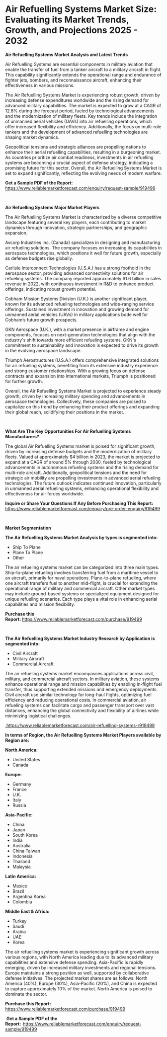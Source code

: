 <p><h1>Air Refuelling Systems Market Size: Evaluating its Market Trends, Growth, and Projections 2025 - 2032</h1></p><p><strong>Air Refuelling Systems Market Analysis and Latest Trends</strong></p>
<p><p>Air Refuelling Systems are essential components in military aviation that enable the transfer of fuel from a tanker aircraft to a military aircraft in flight. This capability significantly extends the operational range and endurance of fighter jets, bombers, and reconnaissance aircraft, enhancing their effectiveness in various missions. </p><p>The Air Refuelling Systems Market is experiencing robust growth, driven by increasing defense expenditures worldwide and the rising demand for advanced military capabilities. The market is expected to grow at a CAGR of 12.8% during the forecast period, fueled by technological advancements and the modernization of military fleets. Key trends include the integration of unmanned aerial vehicles (UAVs) into air refuelling operations, which offer increased flexibility and efficiency. Additionally, the focus on multi-role tankers and the development of advanced refuelling technologies are shaping market dynamics.</p><p>Geopolitical tensions and strategic alliances are propelling nations to enhance their aerial refuelling capabilities, resulting in a burgeoning market. As countries prioritize air combat readiness, investments in air refuelling systems are becoming a crucial aspect of defense strategy, indicating a promising future for this sector. Overall, the Air Refuelling Systems Market is set to expand significantly, reflecting the evolving needs of modern warfare.</p></p>
<p><strong>Get a Sample PDF of the Report:&nbsp;</strong> <a href="https://www.reliablemarketforecast.com/enquiry/request-sample/919499?utm_campaign=2334&utm_medium=2&utm_source=Github&utm_content=ia&utm_term=18042025&utm_id=air-refuelling-systems">https://www.reliablemarketforecast.com/enquiry/request-sample/919499</a></p>
<p>&nbsp;</p>
<p><strong>Air Refuelling Systems Major Market Players</strong></p>
<p><p>The Air Refuelling Systems Market is characterized by a diverse competitive landscape featuring several key players, each contributing to market dynamics through innovation, strategic partnerships, and geographic expansion.</p><p>Avcorp Industries Inc. (Canada) specializes in designing and manufacturing air refueling solutions. The company focuses on increasing its capabilities in aerospace technologies, which positions it well for future growth, especially as defense budgets rise globally.</p><p>Carlisle Interconnect Technologies (U.S.A.) has a strong foothold in the aerospace sector, providing advanced connectivity solutions for air refueling systems. The company reported approximately $1.6 billion in sales revenue in 2022, with continuous investment in R&D to enhance product offerings, indicating robust growth potential.</p><p>Cobham Mission Systems Division (U.K.) is another significant player, known for its advanced refueling technologies and wide-ranging service offerings. Sustained investment in innovation and growing demand for unmanned aerial vehicles (UAVs) in military applications bode well for Cobham’s future growth prospects.</p><p>GKN Aerospace (U.K.), with a market presence in airframe and engine components, focuses on next-generation technologies that align with the industry's shift towards more efficient refueling systems. GKN's commitment to sustainability and innovation is expected to drive its growth in the evolving aerospace landscape.</p><p>Triumph Aerostructures (U.S.A.) offers comprehensive integrated solutions for air refueling systems, benefiting from its extensive industry experience and strong customer relationships. With a growing focus on defense contracts and expansion into international markets, Triumph is positioned for further growth.</p><p>Overall, the Air Refuelling Systems Market is projected to experience steady growth, driven by increasing military spending and advancements in aerospace technologies. Collectively, these companies are poised to capitalize on this trend by enhancing their product offerings and expanding their global reach, solidifying their positions in the market.</p></p>
<p>&nbsp;</p>
<p><strong>What Are The Key Opportunities For Air Refuelling Systems Manufacturers?</strong></p>
<p><p>The global Air Refuelling Systems market is poised for significant growth, driven by increasing defense budgets and the modernization of military fleets. Valued at approximately $4 billion in 2023, the market is projected to expand at a CAGR of around 5% through 2030, fueled by technological advancements in autonomous refueling systems and the rising demand for multi-role aircraft. Additionally, geopolitical tensions and the need for strategic air mobility are propelling investments in advanced aerial refueling technologies. The future outlook indicates continued innovation, particularly in unmanned aerial refueling systems, enhancing operational flexibility and effectiveness for air forces worldwide.</p></p>
<p><strong>Inquire or Share Your Questions If Any Before Purchasing This Report:</strong> <a href="https://www.reliablemarketforecast.com/enquiry/pre-order-enquiry/919499?utm_campaign=2334&utm_medium=2&utm_source=Github&utm_content=ia&utm_term=18042025&utm_id=air-refuelling-systems">https://www.reliablemarketforecast.com/enquiry/pre-order-enquiry/919499</a></p>
<p>&nbsp;</p>
<p><strong>Market Segmentation</strong></p>
<p><strong>The Air Refuelling Systems Market Analysis by types is segmented into:</strong></p>
<p><ul><li>Ship To Plane</li><li>Plane To Plane</li><li>Other</li></ul></p>
<p><p>The air refueling systems market can be categorized into three main types. Ship-to-plane refueling involves transferring fuel from a maritime vessel to an aircraft, primarily for naval operations. Plane-to-plane refueling, where one aircraft transfers fuel to another mid-flight, is crucial for extending the operational range of military and commercial aircraft. Other market types may include ground-based systems or specialized equipment designed for unique refueling scenarios. Each type plays a vital role in enhancing aerial capabilities and mission flexibility.</p></p>
<p><strong>Purchase this Report:&nbsp;</strong><a href="https://www.reliablemarketforecast.com/purchase/919499?utm_campaign=2334&utm_medium=2&utm_source=Github&utm_content=ia&utm_term=18042025&utm_id=air-refuelling-systems">https://www.reliablemarketforecast.com/purchase/919499</a></p>
<p>&nbsp;</p>
<p><strong>The Air Refuelling Systems Market Industry Research by Application is segmented into:</strong></p>
<p><ul><li>Civil Aircraft</li><li>Military Aircraft</li><li>Commercial Aircraft</li></ul></p>
<p><p>The air refueling systems market encompasses applications across civil, military, and commercial aircraft sectors. In military aviation, these systems enhance operational range and mission capabilities by enabling in-flight fuel transfer, thus supporting extended missions and emergency deployments. Civil aircraft use similar technology for long-haul flights, optimizing fuel efficiency and reducing operational costs. In commercial aviation, air refueling systems can facilitate cargo and passenger transport over vast distances, enhancing the global connectivity and flexibility of airlines while minimizing logistical challenges.</p></p>
<p><a href="https://www.reliablemarketforecast.com/air-refuelling-systems-r919499?utm_campaign=2334&utm_medium=2&utm_source=Github&utm_content=ia&utm_term=18042025&utm_id=air-refuelling-systems">&nbsp;https://www.reliablemarketforecast.com/air-refuelling-systems-r919499</a></p>
<p><strong>In terms of Region, the Air Refuelling Systems Market Players available by Region are:</strong></p>
<p>
    <p> <strong> North America: </strong>
        <ul>
            <li>United States</li>
            <li>Canada</li>
        </ul>
        </p> 
    <p> <strong> Europe: </strong>
        <ul>
            <li>Germany</li>
            <li>France</li>
            <li>U.K.</li>
            <li>Italy</li>
            <li>Russia</li>
        </ul>
        </p> 
    <p> <strong> Asia-Pacific: </strong>
        <ul>
            <li>China</li>
            <li>Japan</li>
            <li>South Korea</li>
            <li>India</li>
            <li>Australia</li>
            <li>China Taiwan</li>
            <li>Indonesia</li>
            <li>Thailand</li>
            <li>Malaysia</li>
        </ul>
        </p> 
    <p> <strong> Latin America: </strong>
        <ul>
            <li>Mexico</li>
            <li>Brazil</li>
            <li>Argentina Korea</li>
            <li>Colombia</li>
        </ul>
        </p> 
    <p> <strong> Middle East & Africa: </strong>
        <ul>
            <li>Turkey</li>
            <li>Saudi</li>
            <li>Arabia</li>
            <li>UAE</li>
            <li>Korea</li>
        </ul>
    </p>
    </p>
<p><p>The air refuelling systems market is experiencing significant growth across various regions, with North America leading due to its advanced military capabilities and extensive defense spending. Asia-Pacific is rapidly emerging, driven by increased military investments and regional tensions. Europe maintains a strong position as well, supported by collaborative defense initiatives. The projected market shares are as follows: North America (40%), Europe (30%), Asia-Pacific (20%), and China is expected to capture approximately 10% of the market. North America is poised to dominate the sector.</p></p>
<p><strong>Purchase this Report: </strong><a href="https://www.reliablemarketforecast.com/purchase/919499?utm_campaign=2334&utm_medium=2&utm_source=Github&utm_content=ia&utm_term=18042025&utm_id=air-refuelling-systems">https://www.reliablemarketforecast.com/purchase/919499</a></p>
<p>&nbsp;<strong>Get a Sample PDF of the Report:&nbsp;&nbsp;</strong><a href="https://www.reliablemarketforecast.com/enquiry/request-sample/919499?utm_campaign=2334&utm_medium=2&utm_source=Github&utm_content=ia&utm_term=18042025&utm_id=air-refuelling-systems">https://www.reliablemarketforecast.com/enquiry/request-sample/919499</a></p>
<p><strong></strong></p>
<p><p></p><p></p><p></p></p>